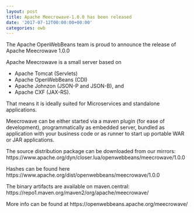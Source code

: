 ```yaml
---
layout: post
title: Apache Meecrowave-1.0.0 has been released
date: '2017-07-12T00:00:00+00:00'
categories: owb
---
```

<p>The Apache OpenWebBeans team is proud to announce the release of Apache Meecrowave 1.0.0</p> 
  <p>Apache Meecrowave is a small server based on </p> 
  <ul> 
    <li>Apache Tomcat (Servlets)</li> 
    <li>Apache OpenWebBeans (CDI)</li> 
    <li>Apache Johnzon (JSON-P and JSON-B), and<br /></li> 
    <li>Apache CXF (JAX-RS).&nbsp;</li> 
  </ul>That means it is ideally suited for Microservices and standalone applications. 
  
  <p>Meecrowave can be either started via a maven plugin (for ease of development), programmatically as embedded server, bundled as application with your business code or as runner to start up portable WAR or JAR applications. </p> 
  <p>The source distribution package can be downloaded from our mirrors: https://www.apache.org/dyn/closer.lua/openwebbeans/meecrowave/1.0.0</p> 
  <p>Hashes can be found here
https://www.apache.org/dist/openwebbeans/meecrowave/1.0.0</p> 
  <p>The binary artifacts are available on maven.central: https://repo1.maven.org/maven2/org/apache/meecrowave/</p> 
  <p>More info can be found at https://openwebbeans.apache.org/meecrowave/ </p> 
  <p><br /></p>
